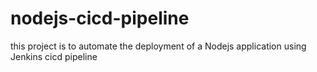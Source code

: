 # nodejs-cicd-pipeline

this project is to automate the deployment of a Nodejs application using Jenkins cicd pipeline
